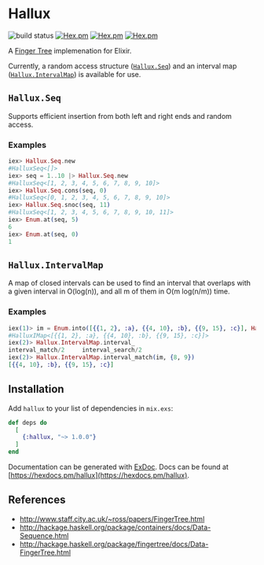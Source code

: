 # Hallux

![build status](https://travis-ci.org/thalesmg/hallux.svg?branch=master)
[![Hex.pm](https://img.shields.io/hexpm/v/hallux.svg)](http://hex.pm/packages/hallux)
[![Hex.pm](https://img.shields.io/hexpm/dt/hallux.svg)](https://hex.pm/packages/hallux)
[![Hex.pm](https://img.shields.io/hexpm/dw/hallux.svg)](https://hex.pm/packages/hallux)

A [Finger Tree](http://www.staff.city.ac.uk/~ross/papers/FingerTree.html) implemenation for Elixir.

Currently, a random access structure
([`Hallux.Seq`](https://hexdocs.pm/hallux/Hallux.Seq.html)) and an interval map
([`Hallux.IntervalMap`](https://hexdocs.pm/hallux/Hallux.IntervalMap.html)) is available for
use.

## `Hallux.Seq`

Supports efficient insertion from both left and right ends and random
access.

### Examples

```elixir
iex> Hallux.Seq.new
#HalluxSeq<[]>
iex> seq = 1..10 |> Hallux.Seq.new
#HalluxSeq<[1, 2, 3, 4, 5, 6, 7, 8, 9, 10]>
iex> Hallux.Seq.cons(seq, 0)
#HalluxSeq<[0, 1, 2, 3, 4, 5, 6, 7, 8, 9, 10]>
iex> Hallux.Seq.snoc(seq, 11)
#HalluxSeq<[1, 2, 3, 4, 5, 6, 7, 8, 9, 10, 11]>
iex> Enum.at(seq, 5)
6
iex> Enum.at(seq, 0)
1
```

## `Hallux.IntervalMap`

A map of closed intervals can be used to find an interval that
overlaps with a given interval in O(log(n)), and all m of them in
O(m log(n/m)) time.

### Examples

```elixir
iex(1)> im = Enum.into([{{1, 2}, :a}, {{4, 10}, :b}, {{9, 15}, :c}], Hallux.IntervalMap.new())
#HalluxIMap<[{{1, 2}, :a}, {{4, 10}, :b}, {{9, 15}, :c}]>
iex(2)> Hallux.IntervalMap.interval_
interval_match/2     interval_search/2
iex(2)> Hallux.IntervalMap.interval_match(im, {8, 9})
[{{4, 10}, :b}, {{9, 15}, :c}]
```

## Installation

Add `hallux` to your list of dependencies in `mix.exs`:

```elixir
def deps do
  [
    {:hallux, "~> 1.0.0"}
  ]
end
```

Documentation can be generated with [ExDoc](https://github.com/elixir-lang/ex_doc). Docs can
be found at [https://hexdocs.pm/hallux](https://hexdocs.pm/hallux).

## References

- http://www.staff.city.ac.uk/~ross/papers/FingerTree.html
- http://hackage.haskell.org/package/containers/docs/Data-Sequence.html
- http://hackage.haskell.org/package/fingertree/docs/Data-FingerTree.html
